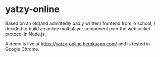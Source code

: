 # yatzy-online
Based on an old(and admittedly badly written) frontend from in school, I decided to build an online multiplayer component over the websocket protocol in Node.js.

A demo is live at https://yatzy-online.herokuapp.com/ and is tested in Google Chrome.
